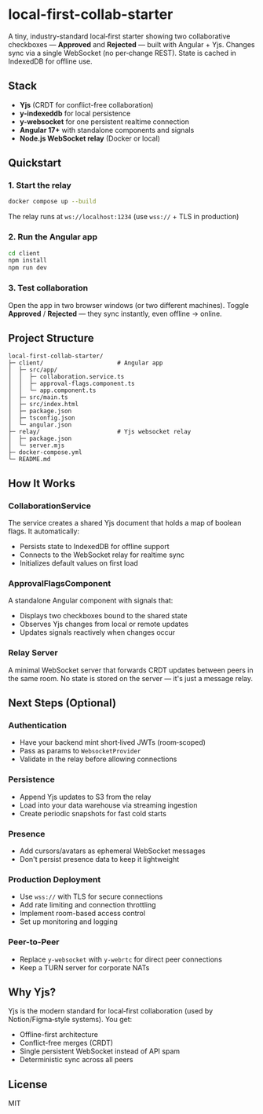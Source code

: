 # local-first-collab-starter

A tiny, industry-standard local‑first starter showing two collaborative checkboxes — **Approved** and **Rejected** — built with Angular + Yjs. Changes sync via a single WebSocket (no per‑change REST). State is cached in IndexedDB for offline use.

## Stack

- **Yjs** (CRDT for conflict-free collaboration)
- **y-indexeddb** for local persistence
- **y-websocket** for one persistent realtime connection
- **Angular 17+** with standalone components and signals
- **Node.js WebSocket relay** (Docker or local)

## Quickstart

### 1. Start the relay

```bash
docker compose up --build
```

The relay runs at `ws://localhost:1234` (use `wss://` + TLS in production)

### 2. Run the Angular app

```bash
cd client
npm install
npm run dev
```

### 3. Test collaboration

Open the app in two browser windows (or two different machines). Toggle **Approved** / **Rejected** — they sync instantly, even offline → online.

## Project Structure

```
local-first-collab-starter/
├─ client/                     # Angular app
│  ├─ src/app/
│  │  ├─ collaboration.service.ts
│  │  ├─ approval-flags.component.ts
│  │  └─ app.component.ts
│  ├─ src/main.ts
│  ├─ src/index.html
│  ├─ package.json
│  ├─ tsconfig.json
│  └─ angular.json
├─ relay/                      # Yjs websocket relay
│  ├─ package.json
│  └─ server.mjs
├─ docker-compose.yml
└─ README.md
```

## How It Works

### CollaborationService

The service creates a shared Yjs document that holds a map of boolean flags. It automatically:
- Persists state to IndexedDB for offline support
- Connects to the WebSocket relay for realtime sync
- Initializes default values on first load

### ApprovalFlagsComponent

A standalone Angular component with signals that:
- Displays two checkboxes bound to the shared state
- Observes Yjs changes from local or remote updates
- Updates signals reactively when changes occur

### Relay Server

A minimal WebSocket server that forwards CRDT updates between peers in the same room. No state is stored on the server — it's just a message relay.

## Next Steps (Optional)

### Authentication

- Have your backend mint short‑lived JWTs (room‑scoped)
- Pass as params to `WebsocketProvider`
- Validate in the relay before allowing connections

### Persistence

- Append Yjs updates to S3 from the relay
- Load into your data warehouse via streaming ingestion
- Create periodic snapshots for fast cold starts

### Presence

- Add cursors/avatars as ephemeral WebSocket messages
- Don't persist presence data to keep it lightweight

### Production Deployment

- Use `wss://` with TLS for secure connections
- Add rate limiting and connection throttling
- Implement room-based access control
- Set up monitoring and logging

### Peer-to-Peer

- Replace `y-websocket` with `y-webrtc` for direct peer connections
- Keep a TURN server for corporate NATs

## Why Yjs?

Yjs is the modern standard for local‑first collaboration (used by Notion/Figma‑style systems). You get:
- Offline-first architecture
- Conflict-free merges (CRDT)
- Single persistent WebSocket instead of API spam
- Deterministic sync across all peers

## License

MIT

